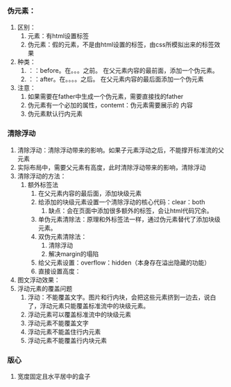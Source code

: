 ### 伪元素：

1. 区别：
   1. 元素：有html设置标签
   2. 伪元素：假的元素，不是由html设置的标签，由css所模拟出来的标签效果
2. 种类：
   1. ：：before。在。。。之前。  在父元素内容的最前面，添加一个伪元素。
   2. ：：after。在。。。。之后。    在父元素内容的最后面添加一个伪元素
3. 注意：
   1. 如果需要在father中生成一个伪元素，需要直接找的father
   2. 伪元素有一个必加的属性，contemt：伪元素需要展示的 内容
   3. 伪元素默认行内元素

### 清除浮动

1. 清除浮动：清除浮动带来的影响。如果子元素浮动之后，不能撑开标准流的父元素
2. 实际布局中，需要父元素有高度，此时清除浮动带来的影响，清除浮动
3. 清除浮动的方法：
   1. 额外标签法
      1. 在父元素内容的最后面，添加块级元素
      2. 给添加的块级元素设置一个清除浮动的核心代码：clear：both
         1. 缺点：会在页面中添加很多额外的标签，会让html代码冗余。
      3. 单伪元素清除法：原理和外标签法一样，通过伪元素替代了添加块级元素。
      4. 双伪元素清除法：
         1. 清除浮动
         2. 解决margin的塌陷
      5. 给父元素设置：overflow：hidden（本身存在溢出隐藏的功能）
      6. 直接设置高度：
4. 图文浮动效果：
5. 浮动元素的覆盖问题
   1. 浮动：不能覆盖文字。图片和行内块，会把这些元素挤到一边去，说白了，浮动元素只能覆盖标准流中的块级元素。
   2. 浮动元素可以覆盖标准流中的块级元素
   3. 浮动元素不能覆盖文字
   4. 浮动元素不能盖住行内元素
   5. 浮动元素不能覆盖行内块元素

### 版心

1. 宽度固定且水平居中的盒子